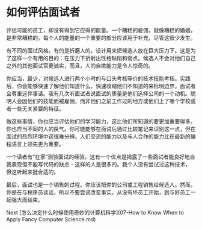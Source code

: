 # 如何评估面试者

评估可能的员工，却没有得到它应得的能量。一个糟糕的雇佣，就像糟糕的婚姻，是非常糟糕的。每个人的能量的一个重要的部分应该用于补充，尽管这很少发生。

有不同的面试风格。有的是折磨人的，设计用来把候选人放在巨大压力下。这是为了这样一个有用的目的：在压力下折射出性格缺陷和弱点。候选人不会对他们自己之外的其他面试官更诚实，而且，人的自欺能力是令人惊奇的。

你应当，最少，对候选人进行两个小时的与口头考核等价的技术技能考核。实践后，你会能够快速了解他们知道什么，快速收缩他们不知道的来标明边界。面试者会尊重这件事请。我有几次听面试者说面试的质量是他们选择公司的一个动机。聪明人会因他们的技能而被雇佣，而非他们之前工作过的地方或他们上了哪个学校或者一些无关紧要的特征。

做这些事情，你也应当评估他们的学习能力，这比他们所知道的要更加重要得多。你也应当不同的人的戾气。你可能能够在面试后通过比较笔记来识别这一点，但在面试的热烈环境中这很难分辨。人们交流的能力以及与人合作的能力比在最新的编程语言上领先更为重要。

一个读者有“在家”测验面试的经验。这有一个优点是揭露了一些面试者能良好地自我表现但不能写代码的缺点 - 这样的人是很多的。我个人没有尝试过这种技术，但这听起来挺合适的。

最后，面试也是一个销售的过程。你应该把你的公司或工程销售给候选人。然而，你是在与程序员谈话，所以不要尝试改变事实。从没有坏员工开始，到与好员工一起强大而结束。

Next [怎么决定什么时候使用奇妙的计算机科学](07-How to Know When to Apply Fancy Computer Science.md)
